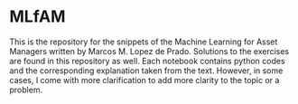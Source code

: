 # MLfAM
This is the repository for the snippets of the Machine Learning for Asset Managers written by Marcos M. Lopez de Prado.  Solutions to the exercises are found in this repository as well. Each notebook contains python codes and the corresponding explanation taken from the text. However, in some cases, I come with more clarification to add more clarity to the topic or a problem.
